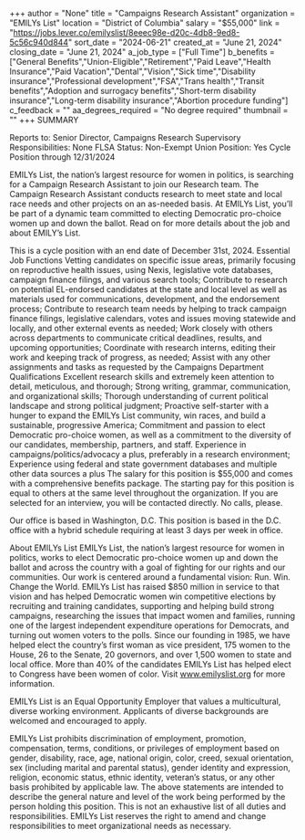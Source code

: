 +++
author = "None"
title = "Campaigns Research Assistant"
organization = "EMILYs List"
location = "District of Columbia"
salary = "$55,000"
link = "https://jobs.lever.co/emilyslist/8eeec98e-d20c-4db8-9ed8-5c56c940d844"
sort_date = "2024-06-21"
created_at = "June 21, 2024"
closing_date = "June 21, 2024"
a_job_type = ["Full Time"]
b_benefits = ["General Benefits","Union-Eligible","Retirement","Paid Leave","Health Insurance","Paid Vacation","Dental","Vision","Sick time","Disability insurance","Professional development","FSA","Trans health","Transit benefits","Adoption and surrogacy benefits","Short-term disability insurance","Long-term disability insurance","Abortion procedure funding"]
c_feedback = ""
aa_degrees_required = "No degree required"
thumbnail = ""
+++
SUMMARY

Reports to: Senior Director, Campaigns Research
Supervisory Responsibilities: None 
FLSA Status: Non-Exempt 
Union Position: Yes 
Cycle Position through 12/31/2024

EMILYs List, the nation’s largest resource for women in politics, is searching for a Campaign Research Assistant to join our Research team. The Campaign Research Assistant conducts research to meet state and local race needs and other projects on an as-needed basis. At EMILYs List, you’ll be part of a dynamic team committed to electing Democratic pro-choice women up and down the ballot. Read on for more details about the job and about EMILY’s List. 

This is a cycle position with an end date of December 31st, 2024.
Essential Job Functions
Vetting candidates on specific issue areas, primarily focusing on reproductive health issues, using Nexis, legislative vote databases, campaign finance filings, and various search tools; 
Contribute to research on potential EL-endorsed candidates at the state and local level as well as materials used for communications, development, and the endorsement process; 
Contribute to research team needs by helping to track campaign finance filings, legislative calendars, votes and issues moving statewide and locally, and other external events as needed; 
Work closely with others across departments to communicate critical deadlines, results, and upcoming opportunities; 
Coordinate with research interns, editing their work and keeping track of progress, as needed; 
Assist with any other assignments and tasks as requested by the Campaigns Department
Qualifications
Excellent research skills and extremely keen attention to detail, meticulous, and thorough; 
Strong writing, grammar, communication, and organizational skills; 
Thorough understanding of current political landscape and strong political judgment; 
Proactive self-starter with a hunger to expand the EMILYs List community, win races, and build a sustainable, progressive America; 
Commitment and passion to elect Democratic pro-choice women, as well as a commitment to the diversity of our candidates, membership, partners, and staff. 
Experience in campaigns/politics/advocacy a plus, preferably in a research environment; 
Experience using federal and state government databases and multiple other data sources a plus
The salary for this position is $55,000 and comes with a comprehensive benefits package. The starting pay for this position is equal to others at the same level throughout the organization. If you are selected for an interview, you will be contacted directly. No calls, please.

Our office is based in Washington, D.C. This position is based in the D.C. office with a hybrid schedule requiring at least 3 days per week in office.

About EMILYs List
EMILYs List, the nation’s largest resource for women in politics, works to elect Democratic pro-choice women up and down the ballot and across the country with a goal of fighting for our rights and our communities. Our work is centered around a fundamental vision: Run. Win. Change the World. EMILYs List has raised $850 million in service to that vision and has helped Democratic women win competitive elections by recruiting and training candidates, supporting and helping build strong campaigns, researching the issues that impact women and families, running one of the largest independent expenditure operations for Democrats, and turning out women voters to the polls. Since our founding in 1985, we have helped elect the country’s first woman as vice president, 175 women to the House, 26 to the Senate, 20 governors, and over 1,500 women to state and local office. More than 40% of the candidates EMILYs List has helped elect to Congress have been women of color. Visit www.emilyslist.org for more information.

EMILYs List is an Equal Opportunity Employer that values a multicultural, diverse working environment. Applicants of diverse backgrounds are welcomed and encouraged to apply.

EMILYs List prohibits discrimination of employment, promotion, compensation, terms, conditions, or privileges of employment based on gender, disability, race, age, national origin, color, creed, sexual orientation, sex (including marital and parental status), gender identity and expression, religion, economic status, ethnic identity, veteran’s status, or any other basis prohibited by applicable law. The above statements are intended to describe the general nature and level of the work being performed by the person holding this position.  This is not an exhaustive list of all duties and responsibilities. EMILYs List reserves the right to amend and change responsibilities to meet organizational needs as necessary.

